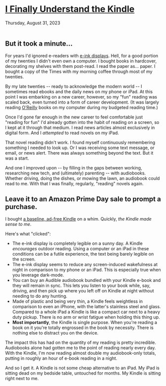 # [I Finally Understand the Kindle](/i-finally-understand-the-kindle)

<div class="post-date">Thursday, August 31, 2023</div>
<br/>

## But it took a minute...

For years I'd ignored e-readers with [e-ink displays](https://en.wikipedia.org/wiki/Electronic_paper). Hell, for a good portion of my twenties I didn't even own a computer. I bought books in hardcover, decorating my shelves with them post-read. I read the paper as... paper. I bought a copy of the Times with my morning coffee through most of my twenties.

By my late twenties -- ready to acknowledge the modern world -- I sometimes read ebooks and the daily news on my phone or iPad. At this point I was embarking on a new career, however, so my "fun" reading was scaled back, even turned into a form of career development. (It was largely reading [O'Reilly](https://www.oreilly.com/) books on my computer during my budgeted reading time.)

Once I'd gone far enough in the new career to feel comfortable just "reading for fun" I'd already gotten into the habit of reading on a screen, so I kept at it through that medium. I read news articles almost exclusively in digital form. And I _attempted_ to read novels on my iPad.

That novel reading didn't work. I found myself continuously remembering something I needed to look up. Or I was receiving some text message, or email, or news alert. There was always something beyond the text. But it was a start.

And one I improved upon -- by filling in the gaps between working, researching new tech, and (ultimately) parenting -- with audiobooks. Whether driving, doing the dishes, or mowing the lawn, an audiobook could read to me. With that I was finally, regularly, "reading" novels again.

## Leave it to an Amazon Prime Day sale to prompt a purchase.

I bought [a baseline, ad-free Kindle](https://www.amazon.com/dp/B09SWW583J?ref=ods_erd_dpcc_ttl_jgr_nrc_ucc) on a whim. Quickly, _the Kindle made sense to me_.

Here's what "clicked":

- The e-ink display is completely legible on a sunny day. A Kindle _encourages_ outdoor reading. Using a computer or an iPad in these conditions can be a futile experience, the text being barely legible on the screen.
- The e-ink display seems to reduce any screen-induced wakefulness at night in comparison to my phone or an iPad. This is especially true when you leverage dark-mode.
- You can buy an Audible audiobook bundled with your Kindle e-book and they will remain in sync. This lets you listen to your book while, say, driving, and then pick up where you left off on Kindle at night without needing to do any hunting.
- Made of plastic and being very thin, a Kindle feels weightless in comparison to even an iPhone, with the latter's stainless steel and glass. Compared to a whole iPad a Kindle is like a compact car next to a heavy duty pickup. There is no arm or wrist fatigue when holding this thing up.
- **Most importantly**, the Kindle is single purpose. When you're reading a book on it you're totally engrossed in the book by necessity. There is nothing else to distract you on the device.

The impact this has had on the quantity of my reading is pretty incredible. Audiobooks alone had gotten me to the point of reading nearly every day. With the Kindle, I'm now reading almost double my audiobook-only totals, putting in roughly an hour of e-book reading in a night.

And so I get it. A Kindle is not some cheap alternative to an iPad. My iPad is sitting dead on my bedside table, untouched for months. My Kindle is sitting right next to me.
